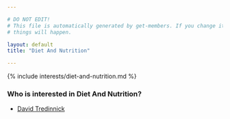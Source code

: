 ```yaml
---

# DO NOT EDIT!
# This file is automatically generated by get-members. If you change it, bad
# things will happen.

layout: default
title: "Diet And Nutrition"

---
```


{% include interests/diet-and-nutrition.md %}

### Who is interested in Diet And Nutrition?


* [David Tredinnick](/members/david-tredinnick.html)
